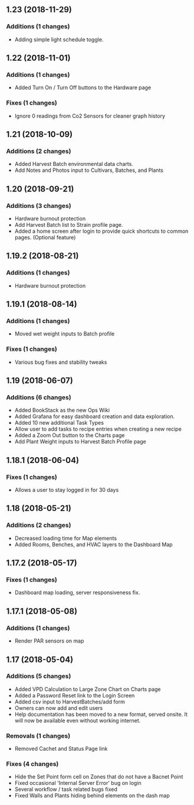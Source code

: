 ## 1.23 (2018-11-29)

### Additions (1 changes)

- Adding simple light schedule toggle.

## 1.22 (2018-11-01)

### Additions (1 changes)

- Added Turn On / Turn Off buttons to the Hardware page

### Fixes (1 changes)

- Ignore 0 readings from Co2 Sensors for cleaner graph history

## 1.21 (2018-10-09)

### Additions (2 changes)

- Added Harvest Batch environmental data charts.
- Add Notes and Photos input to Cultivars, Batches, and Plants

## 1.20 (2018-09-21)

### Additions (3 changes)

- Hardware burnout protection
- Add Harvest Batch list to Strain profile page.
- Added a home screen after login to provide quick shortcuts to common pages. (Optional feature)

## 1.19.2 (2018-08-21)

### Additions (1 changes)

- Hardware burnout protection

## 1.19.1 (2018-08-14)

### Additions (1 changes)

- Moved wet weight inputs to Batch profile

### Fixes (1 changes)

- Various bug fixes and stability tweaks

## 1.19 (2018-06-07)

### Additions (6 changes)

- Added BookStack as the new Ops Wiki
- Added Grafana for easy dashboard creation and data exploration.
- Added 10 new additional Task Types
- Allow user to add tasks to recipe entries when creating a new recipe
- Added a Zoom Out button to the Charts page
- Add Plant Weight inputs to Harvest Batch Profile page

## 1.18.1 (2018-06-04)

### Fixes (1 changes)

- Allows a user to stay logged in for 30 days

## 1.18 (2018-05-21)

### Additions (2 changes)

- Decreased loading time for Map elements
- Added Rooms, Benches, and HVAC layers to the Dashboard Map

## 1.17.2 (2018-05-17)

### Fixes (1 changes)

- Dashboard map loading, server responsiveness fix.

## 1.17.1 (2018-05-08)

### Additions (1 changes)

- Render PAR sensors on map

## 1.17 (2018-05-04)

### Additions (5 changes)

- Added VPD Calculation to Large Zone Chart on Charts page
- Added a Password Reset link to the Login Screen
- Added csv input to HarvestBatches/add form
- Owners can now add and edit users
- Help documentation has been moved to a new format, served onsite. It will now be available even without working internet.

### Removals (1 changes)

- Removed Cachet and Status Page link

### Fixes (4 changes)

- Hide the Set Point form cell on Zones that do not have a Bacnet Point
- Fixed occasional 'Internal Server Error' bug on login
- Several workflow / task related bugs fixed
- Fixed Walls and Plants hiding behind elements on the dash map

